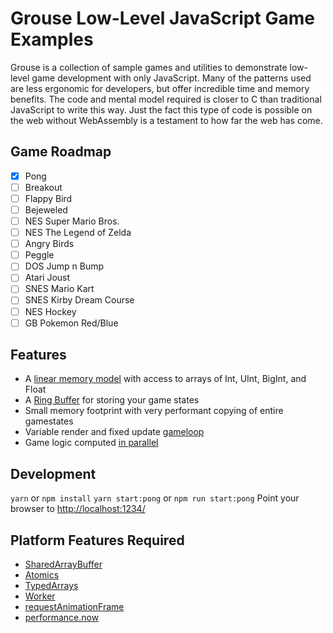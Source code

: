 # Grouse Low-Level JavaScript Game Examples

Grouse is a collection of sample games and utilities to demonstrate low-level game development with only JavaScript. Many of the patterns used are less ergonomic for developers, but offer incredible time and memory benefits. The code and mental model required is closer to C than traditional JavaScript to write this way. Just the fact this type of code is possible on the web without WebAssembly is a testament to how far the web has come.

## Game Roadmap

- [x] Pong
- [ ] Breakout
- [ ] Flappy Bird
- [ ] Bejeweled
- [ ] NES Super Mario Bros.
- [ ] NES The Legend of Zelda
- [ ] Angry Birds
- [ ] Peggle
- [ ] DOS Jump n Bump
- [ ] Atari Joust
- [ ] SNES Mario Kart
- [ ] SNES Kirby Dream Course
- [ ] NES Hockey
- [ ] GB Pokemon Red/Blue

## Features

* A [linear memory model](https://en.wikipedia.org/wiki/Region-based_memory_management) with access to arrays of Int, UInt, BigInt, and Float
* A [Ring Buffer](https://en.wikipedia.org/wiki/Circular_buffer) for storing your game states
* Small memory footprint with very performant copying of entire gamestates
* Variable render and fixed update [gameloop](https://www.gafferongames.com/post/fix_your_timestep/)
* Game logic computed [in parallel](https://dassur.ma/things/when-workers/)

## Development

`yarn` or `npm install`
`yarn start:pong` or `npm run start:pong`
Point your browser to [http://localhost:1234/](http://localhost:1234/)

## Platform Features Required

* [SharedArrayBuffer](https://developer.mozilla.org/en-US/docs/Web/JavaScript/Reference/Global_Objects/SharedArrayBuffer)
* [Atomics](https://developer.mozilla.org/en-US/docs/Web/JavaScript/Reference/Global_Objects/Atomics)
* [TypedArrays](https://developer.mozilla.org/en-US/docs/Web/JavaScript/Typed_arrays#Buffers_and_views_typed_array_architecture)
* [Worker](https://developer.mozilla.org/en-US/docs/Web/API/Worker)
* [requestAnimationFrame](https://developer.mozilla.org/en-US/docs/Web/API/window/requestAnimationFrame)
* [performance.now](https://developer.mozilla.org/en-US/docs/Web/API/Performance/now)
